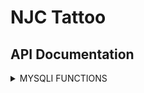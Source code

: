 # NJC Tattoo
## API Documentation
<details><summary>MYSQLI FUNCTIONS</summary>
<p>

<details><summary>SELECT</summary>
<p>
### $api->select();
Returns 'SELECT ' to the string.
```php
$query = $api->select();
// $query = 'SELECT '
```
</p>

</details>
